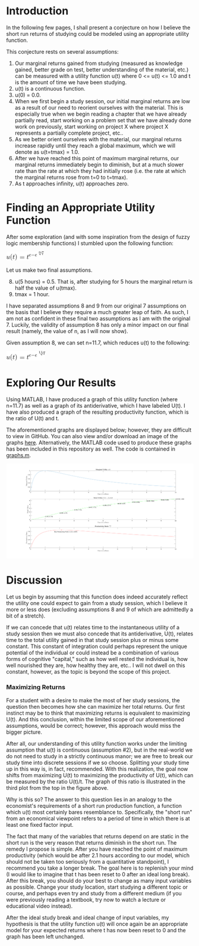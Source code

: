 # Introduction
In the following few pages, I shall present a conjecture on how I believe the short run returns of studying could be modeled using an appropriate utility function.

This conjecture rests on several assumptions:

<ol>
<li>Our marginal returns gained from studying (measured as knowledge gained, better grade on test, better understanding of the material, etc.) can be measured with a utility function u(t) where 0 <= u(t) <= 1.0 and t is the amount of time we have been studying.</li>
<li>u(t) is a continuous function.</li>
<li>u(0) = 0.0.</li>
<li> When we first begin a study session, our initial marginal returns are low as a result of our need to reorient ourselves with the material. This is especially true when we begin reading a chapter that we have already partially read, start working on a problem set that we have already done work on previously, start working on project X where project X represents a partially complete project, etc.. </li>
<li> As we better orient ourselves with the material, our marginal returns increase rapidly until they reach a global maximum, which we will denote as u(t=tmax) = 1.0.  </li>
<li> After we have reached this point of maximum marginal returns, our marginal returns immediately begin to diminish, but at a much slower rate than the rate at which they had initially rose (i.e. the rate at which the marginal returns rose from t=0 to t=tmax).</li>
<li> As t approaches infinity, u(t) approaches zero.</li>
</ol>

# Finding an Appropriate Utility Function

After some exploration (and with some inspiration from the design of fuzzy logic membership functions) I stumbled upon the following function:

![Latex Image of u(t)](img/UtilFuncN.gif)

Let us make two final assumptions.

<ol start="8">
<li> u(5 hours) = 0.5. That is, after studying for 5 hours the marginal return is half the value of u(tmax).</li>
<li> tmax = 1 hour.</li>
</ol>

I have separated assumptions 8 and 9 from our original 7 assumptions on the basis that I believe they require a much greater leap of faith. As such, I am not as confident in these final two assumptions as I am with the original 7. Luckily, the validity of assumption 8 has only a minor impact on our final result (namely, the value of n, as I will now show). 

Given assumption 8, we can set n=11.7, which reduces u(t) to the following:

![Latex Image](img/UtilFunc.gif)

# Exploring Our Results

Using MATLAB, I have produced a graph of this utility function (where n=11.7) as well as a graph of its antiderivative, which I have labeled U(t). I have also produced a graph of the resulting productivity function, which is the ratio of U(t) and t.

The aforementioned graphs are displayed below; however, they are difficult to view in GitHub. You can also view and/or download an image of the graphs [here](img/graphs.png). Alternatively, the MATLAB code used to produce these graphs has been included in this repository as well. The code is contained in [graphs.m](graphs.m). 

![Plot](img/graphs.png)

# Discussion

Let us begin by assuming that this function does indeed accurately reflect the utility one could expect to gain from a study session, which I believe it more or less does (excluding assumptions 8 and 9 of which are admittedly a bit of a stretch).

If we can concede that u(t) relates time to the instantaneous utility of a study session then we must also concede that its antiderivative, U(t), relates time to the total utility gained in that study session plus or minus some constant. This constant of integration could perhaps represent the unique potential of the individual or could instead be a combination of various forms of cognitive "capital," such as how well rested the individual is, how well nourished they are, how healthy they are, etc.. I will not dwell on this constant, however, as the topic is beyond the scope of this project. 

### Maximizing Returns

For a student with a desire to make the most of her study sessions, the question then becomes how she can maximize her total returns. Our first instinct may be to think that maximizing returns is equivalent to maximizing U(t). And this conclusion, within the limited scope of our aforementioned assumptions, would be correct; however, this approach would miss the bigger picture. 

After all, our understanding of this utility function works under the limiting assumption that u(t) is continuous (assumption #2), but in the real-world we do not need to study in a strictly continuous manor; we are free to break our study time into discrete sessions if we so choose. Splitting your study time up in this way is, in fact, recommended. With this realization, the goal now shifts from maximizing U(t) to maximizing the productivity of U(t), which can be measured by the ratio U(t)/t. The graph of this ratio is illustrated in the third plot from the top in the figure above. 

Why is this so? The answer to this question lies in an analogy to the economist's requirements of a short run production function, a function which u(t) most certainly bares resemblance to. Specifically, the "short run" from an economical viewpoint refers to a period of time in which there is at least one fixed factor input.

The fact that many of the variables that returns depend on are static in the short run is the very reason that returns diminish in the short run. The remedy I propose is simple. After you have reached the point of maximum productivity (which would be after 2.1 hours according to our model, which should not be taken too seriously from a quantitative standpoint), I recommend you take a longer break. The goal here is to replenish your mind (I would like to imagine that t has been reset to 0 after an ideal long break). After this break, you should do your best to change as many input variables as possible. Change your study location, start studying a different topic or course, and perhaps even try and study from a different medium (if you were previously reading a textbook, try now to watch a lecture or educational video instead).

After the ideal study break and ideal change of input variables, my hypothesis is that the utility function u(t) will once again be an appropriate model for your expected returns where t has now been reset to 0 and the graph has been left unchanged.

